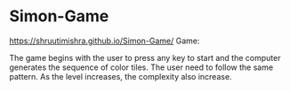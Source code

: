 # Simon-Game
https://shruutimishra.github.io/Simon-Game/
Game: <p>The game begins with the user to press any key to start and the computer generates the sequence of color tiles. The user need to follow the same pattern. As the level increases, the complexity also increase.</p>
